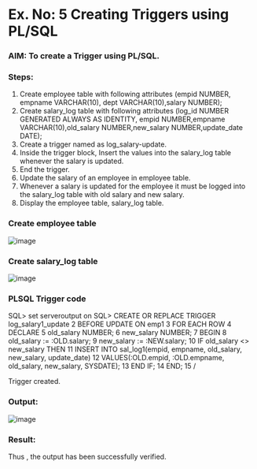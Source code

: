 # Ex. No: 5 Creating Triggers using PL/SQL

### AIM: To create a Trigger using PL/SQL.

### Steps:
1. Create employee table with following attributes (empid NUMBER, empname VARCHAR(10), dept VARCHAR(10),salary NUMBER);
2. Create salary_log table with following attributes (log_id NUMBER GENERATED ALWAYS AS IDENTITY, empid NUMBER,empname VARCHAR(10),old_salary NUMBER,new_salary NUMBER,update_date DATE);
3. Create a trigger named as log_salary-update.
4. Inside the trigger block, Insert the values into the salary_log table whenever the salary is updated.
5. End the trigger.
6. Update the salary of an employee in employee table.
7. Whenever a salary is updated for the employee it must be logged into the salary_log table with old salary and new salary.
8. Display the employee table, salary_log table.

### Create employee table
![image](https://github.com/selva258963/Ex-No-5-Creating-Triggers-using-PL-SQL/assets/121961701/d4b5bfe9-fe64-4d02-ace0-edc517a60624)


### Create salary_log table
![image](https://github.com/selva258963/Ex-No-5-Creating-Triggers-using-PL-SQL/assets/121961701/e0b75f07-02ff-4a43-9a4a-175c2d0f22c1)


### PLSQL Trigger code

SQL> set serveroutput on
SQL> CREATE OR REPLACE TRIGGER log_salary1_update
  2  BEFORE UPDATE ON emp1
  3  FOR EACH ROW
  4  DECLARE
  5    old_salary NUMBER;
  6    new_salary NUMBER;
  7  BEGIN
  8    old_salary := :OLD.salary;
  9    new_salary := :NEW.salary;
 10    IF old_salary <> new_salary THEN
 11      INSERT INTO sal_log1(empid, empname, old_salary, new_salary, update_date)
 12      VALUES(:OLD.empid, :OLD.empname, old_salary, new_salary, SYSDATE);
 13    END IF;
 14  END;
 15  /

Trigger created.

### Output:

![image](https://github.com/selva258963/Ex-No-5-Creating-Triggers-using-PL-SQL/assets/121961701/656e8e1a-0a3d-4b4e-b600-9ef0a8f1c827)


### Result:
Thus , the output has been successfully verified.
